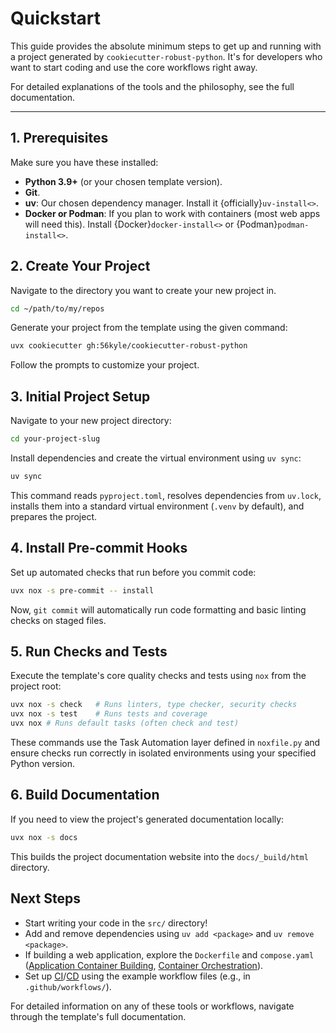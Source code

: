 # Quickstart

This guide provides the absolute minimum steps to get up and running with a project generated by `cookiecutter-robust-python`. It's for developers who want to start coding and use the core workflows right away.

For detailed explanations of the tools and the philosophy, see the full documentation.

---

## 1. Prerequisites

Make sure you have these installed:

- **Python 3.9+** (or your chosen template version).
- **Git**.
- **uv**: Our chosen dependency manager. Install it {officially}`uv-install<>`.
- **Docker or Podman**: If you plan to work with containers (most web apps will need this). Install {Docker}`docker-install<>` or {Podman}`podman-install<>`.

## 2. Create Your Project

Navigate to the directory you want to create your new project in.

```bash
cd ~/path/to/my/repos
```

Generate your project from the template using the given command:

```bash
uvx cookiecutter gh:56kyle/cookiecutter-robust-python
```

Follow the prompts to customize your project.

## 3. Initial Project Setup

Navigate to your new project directory:

```bash
cd your-project-slug
```

Install dependencies and create the virtual environment using `uv sync`:

```bash
uv sync
```

This command reads `pyproject.toml`, resolves dependencies from `uv.lock`, installs them into a standard virtual environment (`.venv` by default), and prepares the project.

## 4. Install Pre-commit Hooks

Set up automated checks that run before you commit code:

```bash
uvx nox -s pre-commit -- install
```

Now, `git commit` will automatically run code formatting and basic linting checks on staged files.

## 5. Run Checks and Tests

Execute the template's core quality checks and tests using `nox` from the project root:

```bash
uvx nox -s check   # Runs linters, type checker, security checks
uvx nox -s test    # Runs tests and coverage
uvx nox # Runs default tasks (often check and test)
```

These commands use the Task Automation layer defined in `noxfile.py` and ensure checks run correctly in isolated environments using your specified Python version.

## 6. Build Documentation

If you need to view the project's generated documentation locally:

```bash
uvx nox -s docs
```

This builds the project documentation website into the `docs/_build/html` directory.

## Next Steps

- Start writing your code in the `src/` directory!
- Add and remove dependencies using `uv add <package>` and `uv remove <package>`.
- If building a web application, explore the `Dockerfile` and `compose.yaml` ([Application Container Building](topics/11_container-build.md), [Container Orchestration](topics/15_compose-local.md)).
- Set up [CI](topics/13_ci-orchestration.md)/[CD](topics/14_cd-orchestration.md) using the example workflow files (e.g., in `.github/workflows/`).

For detailed information on any of these tools or workflows, navigate through the template's full documentation.
